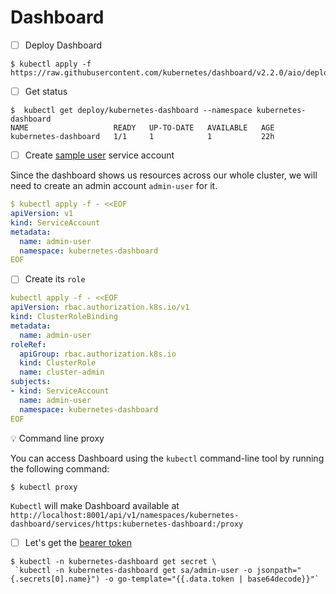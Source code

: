 # Dashboard

- [ ] Deploy Dashboard

```
$ kubectl apply -f https://raw.githubusercontent.com/kubernetes/dashboard/v2.2.0/aio/deploy/recommended.yaml
```

- [ ] Get status

```
$  kubectl get deploy/kubernetes-dashboard --namespace kubernetes-dashboard
NAME                   READY   UP-TO-DATE   AVAILABLE   AGE
kubernetes-dashboard   1/1     1            1           22h
```

- [ ] Create [sample user](https://github.com/kubernetes/dashboard/blob/master/docs/user/access-control/creating-sample-user.md) service account

Since the dashboard shows us resources across our whole cluster, we will need to create an admin account `admin-user` for it.

```yaml
$ kubectl apply -f - <<EOF
apiVersion: v1
kind: ServiceAccount
metadata:
  name: admin-user
  namespace: kubernetes-dashboard
EOF
```

- [ ] Create its `role`

```yaml
kubectl apply -f - <<EOF
apiVersion: rbac.authorization.k8s.io/v1
kind: ClusterRoleBinding
metadata:
  name: admin-user
roleRef:
  apiGroup: rbac.authorization.k8s.io
  kind: ClusterRole
  name: cluster-admin
subjects:
- kind: ServiceAccount
  name: admin-user
  namespace: kubernetes-dashboard
EOF
```

:bulb: Command line proxy

You can access Dashboard using the `kubectl` command-line tool by running the following command:

```
$ kubectl proxy
```

`Kubectl` will make Dashboard available at `http://localhost:8001/api/v1/namespaces/kubernetes-dashboard/services/https:kubernetes-dashboard:/proxy`

- [ ] Let's get the [bearer token](https://github.com/kubernetes/dashboard/blob/master/docs/user/access-control/creating-sample-user.md#getting-a-bearer-token)

```
$ kubectl -n kubernetes-dashboard get secret \
 `kubectl -n kubernetes-dashboard get sa/admin-user -o jsonpath="{.secrets[0].name}") -o go-template="{{.data.token | base64decode}}"`
 ```
 
 
